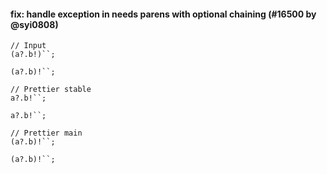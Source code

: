 #### fix: handle exception in needs parens with optional chaining (#16500 by @syi0808)

<!-- prettier-ignore -->
```tsx
// Input
(a?.b!)``;

(a?.b)!``;

// Prettier stable
a?.b!``;

a?.b!``;

// Prettier main
(a?.b)!``;

(a?.b)!``;
```
